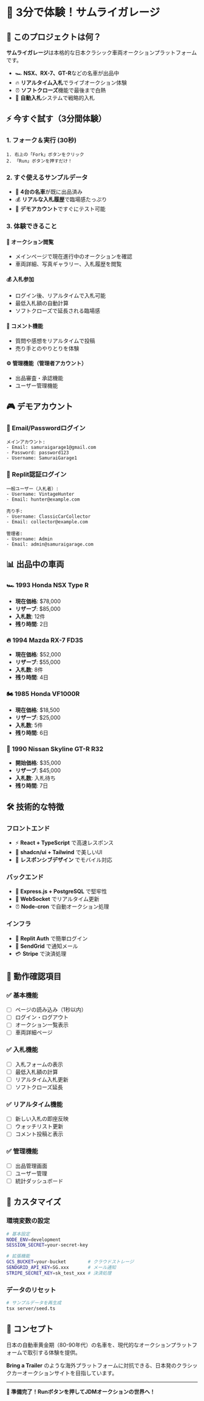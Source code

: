 # 🚀 3分で体験！サムライガレージ

## 🎯 このプロジェクトは何？

**サムライガレージ**は本格的な日本クラシック車両オークションプラットフォームです。

- 🏎️ **NSX、RX-7、GT-R**などの名車が出品中
- 🔥 **リアルタイム入札**でライブオークション体験  
- ⏰ **ソフトクローズ**機能で最後まで白熱
- 🤖 **自動入札**システムで戦略的入札

## ⚡ 今すぐ試す（3分間体験）

### 1. **フォーク＆実行** (30秒)
```
1. 右上の「Fork」ボタンをクリック
2. 「Run」ボタンを押すだけ！
```

### 2. **すぐ使えるサンプルデータ**
- 🚗 **4台の名車**が既に出品済み
- 💰 **リアルな入札履歴**で臨場感たっぷり
- 👥 **デモアカウント**ですぐにテスト可能

### 3. **体験できること**

#### 👀 **オークション閲覧**
- メインページで現在進行中のオークションを確認
- 車両詳細、写真ギャラリー、入札履歴を閲覧

#### 💰 **入札参加**  
- ログイン後、リアルタイムで入札可能
- 最低入札額の自動計算
- ソフトクローズで延長される臨場感

#### 📝 **コメント機能**
- 質問や感想をリアルタイムで投稿
- 売り手とのやりとりを体験

#### ⚙️ **管理機能**（管理者アカウント）
- 出品審査・承認機能
- ユーザー管理機能

## 🎮 デモアカウント

### 🔐 Email/Passwordログイン
```
メインアカウント:
- Email: samuraigarage1@gmail.com
- Password: password123
- Username: SamuraiGarage1
```

### 🔑 Replit認証ログイン
```
一般ユーザー（入札者）:
- Username: VintageHunter
- Email: hunter@example.com

売り手:  
- Username: ClassicCarCollector
- Email: collector@example.com

管理者:
- Username: Admin  
- Email: admin@samuraigarage.com
```

## 📊 出品中の車両

### 🏎️ **1993 Honda NSX Type R**
- **現在価格**: $78,000
- **リザーブ**: $85,000  
- **入札数**: 12件
- **残り時間**: 2日

### 🔥 **1994 Mazda RX-7 FD3S**
- **現在価格**: $52,000
- **リザーブ**: $55,000
- **入札数**: 8件  
- **残り時間**: 4日

### 🏍️ **1985 Honda VF1000R** 
- **現在価格**: $18,500
- **リザーブ**: $25,000
- **入札数**: 5件
- **残り時間**: 6日

### 👑 **1990 Nissan Skyline GT-R R32**
- **開始価格**: $35,000
- **リザーブ**: $45,000  
- **入札数**: 入札待ち
- **残り時間**: 7日

## 🛠️ 技術的な特徴

### フロントエンド
- ⚡ **React + TypeScript** で高速レスポンス
- 🎨 **shadcn/ui + Tailwind** で美しいUI
- 📱 **レスポンシブデザイン** でモバイル対応

### バックエンド  
- 🚀 **Express.js + PostgreSQL** で堅牢性
- 🔄 **WebSocket** でリアルタイム更新
- ⏰ **Node-cron** で自動オークション処理

### インフラ
- 🔐 **Replit Auth** で簡単ログイン
- 📧 **SendGrid** で通知メール
- 💳 **Stripe** で決済処理

## 🎯 動作確認項目

### ✅ **基本機能**
- [ ] ページの読み込み（1秒以内）
- [ ] ログイン・ログアウト
- [ ] オークション一覧表示
- [ ] 車両詳細ページ

### ✅ **入札機能**
- [ ] 入札フォームの表示
- [ ] 最低入札額の計算
- [ ] リアルタイム入札更新
- [ ] ソフトクローズ延長

### ✅ **リアルタイム機能**
- [ ] 新しい入札の即座反映
- [ ] ウォッチリスト更新
- [ ] コメント投稿と表示

### ✅ **管理機能**
- [ ] 出品管理画面
- [ ] ユーザー管理
- [ ] 統計ダッシュボード

## 🔧 カスタマイズ

### 環境変数の設定
```bash
# 基本設定
NODE_ENV=development
SESSION_SECRET=your-secret-key

# 拡張機能  
GCS_BUCKET=your-bucket        # クラウドストレージ
SENDGRID_API_KEY=SG.xxx       # メール通知
STRIPE_SECRET_KEY=sk_test_xxx # 決済処理
```

### データのリセット
```bash
# サンプルデータを再生成
tsx server/seed.ts
```

## 🎌 コンセプト

日本の自動車黄金期（80-90年代）の名車を、現代的なオークションプラットフォームで取引する体験を提供。

**Bring a Trailer** のような海外プラットフォームに対抗できる、日本発のクラシックカーオークションサイトを目指しています。

---

**🏁 準備完了！Runボタンを押してJDMオークションの世界へ！**